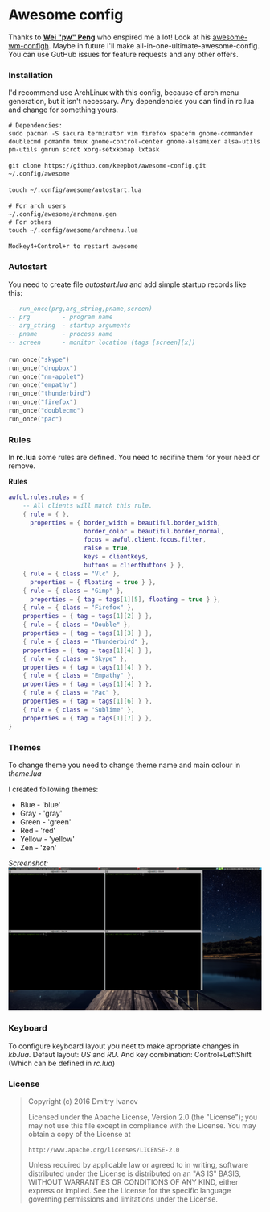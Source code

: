 # Awesome config

Thanks to **[Wei "pw" Peng](https://github.com/pw4ever)** who enspired me a lot! Look at his [awesome-wm-configh](https://github.com/pw4ever/awesome-wm-config).
Maybe in future I'll make all-in-one-ultimate-awesome-config. You can use GutHub issues for feature requests and any other offers. 

### Installation
I'd recommend use ArchLinux with this config, because of arch menu generation, but it isn't necessary.
Any dependencies you can find in rc.lua and change for something yours.

```
# Dependencies:
sudo pacman -S sacura terminator vim firefox spacefm gnome-commander doublecmd pcmanfm tmux gnome-control-center gnome-alsamixer alsa-utils pm-utils gmrun scrot xorg-setxkbmap lxtask

git clone https://github.com/keepbot/awesome-config.git ~/.config/awesome

touch ~/.config/awesome/autostart.lua

# For arch users
~/.config/awesome/archmenu.gen
# For others
touch ~/.config/awesome/archmenu.lua

Modkey4+Control+r to restart awesome
```

### Autostart

You need to create file *autostart.lua* and add simple startup records like this:
```lua
-- run_once(prg,arg_string,pname,screen)
-- prg         - program name
-- arg_string  - startup arguments
-- pname       - process name
-- screen      - monitor location (tags [screen][x])

run_once("skype")
run_once("dropbox")
run_once("nm-applet")
run_once("empathy")
run_once("thunderbird")
run_once("firefox")
run_once("doublecmd")
run_once("pac")
```

### Rules

In **rc.lua** some rules are defined. You need to redifine them for your need or remove.

**Rules**
```lua
awful.rules.rules = {
    -- All clients will match this rule.
    { rule = { },
      properties = { border_width = beautiful.border_width,
                     border_color = beautiful.border_normal,
                     focus = awful.client.focus.filter,
                     raise = true,
                     keys = clientkeys,
                     buttons = clientbuttons } },
    { rule = { class = "Vlc" },
      properties = { floating = true } },
    { rule = { class = "Gimp" },
      properties = { tag = tags[1][5], floating = true } },
    { rule = { class = "Firefox" },
    properties = { tag = tags[1][2] } },
    { rule = { class = "Double" },
    properties = { tag = tags[1][3] } },
    { rule = { class = "Thunderbird" },
    properties = { tag = tags[1][4] } },
    { rule = { class = "Skype" },
    properties = { tag = tags[1][4] } },
    { rule = { class = "Empathy" },
    properties = { tag = tags[1][4] } },
    { rule = { class = "Pac" },
    properties = { tag = tags[1][6] } },
    { rule = { class = "Sublime" },
    properties = { tag = tags[1][7] } },
}
```

### Themes

To change theme you need to change theme name and main colour in *theme.lua*


I created following themes:
* Blue   - 'blue'
* Gray   - 'gray'
* Green  - 'green'
* Red    - 'red'
* Yellow - 'yellow'
* Zen    - 'zen'

*Screenshot:*
![BlueTheme](/screenshot/blue.png)

### Keyboard

To configure keyboard layout you neet to make apropriate changes in *kb.lua*. 
Defaut layout: *US* and *RU*. 
And key combination: Control+LeftShift (Which can be defined in *rc.lua*)

### License

> Copyright (c) 2016 Dmitry Ivanov
>
> Licensed under the Apache License, Version 2.0 (the "License");
> you may not use this file except in compliance with the License.
> You may obtain a copy of the License at
> 
>     http://www.apache.org/licenses/LICENSE-2.0
> 
> Unless required by applicable law or agreed to in writing, software
> distributed under the License is distributed on an "AS IS" BASIS,
> WITHOUT WARRANTIES OR CONDITIONS OF ANY KIND, either express or implied.
> See the License for the specific language governing permissions and
> limitations under the License.
